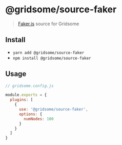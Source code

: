 # @gridsome/source-faker

> [Faker.js](https://github.com/marak/Faker.js/) source for Gridsome

## Install
- `yarn add @gridsome/source-faker`
- `npm install @gridsome/source-faker`

## Usage

```js
// gridsome.config.js

module.exports = {
  plugins: [
    {
      use: '@gridsome/source-faker',
      options: {
        numNodes: 100
      }
    }
  ]
}
```
